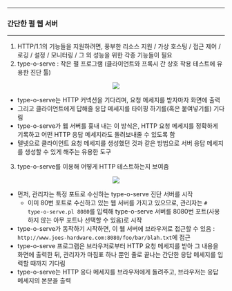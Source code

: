 -----
### 간단한 펄 웹 서버
-----
1. HTTP/1.1의 기능들을 지원하려면, 풍부한 리소스 지원 / 가상 호스팅 / 접근 제어 / 로깅 / 설정 / 모니터링 / 그 외 성능을 위한 각종 기능들이 필요
2. type-o-serve : 작은 펄 프로그램 (클라이언트와 프록시 간 상호 작용 테스트에 유용한 진단 툴)
<div align="center">
<img src="https://github.com/user-attachments/assets/a7b76d43-3ba5-4911-aec8-f34bcd76292a">
</div>

   - type-o-serve는 HTTP 커넥션을 기다리며, 요청 메세지를 받자마자 화면에 출력
   - 그리고 클라이언트에게 답해줄 응답 메세지를 타이핑 하기를(혹은 붙여넣기를) 기다림
   - type-o-serve가 웹 서버를 흉내 내는 이 방식은, HTTP 요청 메세지를 정확하게 기록하고 어떤 HTTP 응답 메세지라도 돌려보내줄 수 있도록 함
   - 텔넷으로 클라이언트 요청 메세지를 생성했던 것과 같은 방법으로 서버 응답 메세지를 생성할 수 있게 해주는 유용한 도구

3. type-o-serve를 이용해 어떻게 HTTP 테스트하는지 보여줌
<div align="center">
<img src="https://github.com/user-attachments/assets/15c51025-7431-47ab-b33f-4b31232f616b">
</div>

   - 먼저, 관리자는 특정 포트로 수신하는 type-o-serve 진단 서버를 시작
     + 이미 80번 포트로 수신하고 있는 웹 서버를 가지고 있으므로, 관리자는 ```# type-o-serve.pl 8080```를 입력해 type-o-serve 서버를 8080번 포트(사용하지 않는 아무 포트나 선택할 수 있음)로 시작
   - type-o-serve가 동작하기 시작하면, 이 웹 서버에 브라우저로 접근할 수 있음 : ```http://www.joes-hardware.com:8080/foo/bar/blah.txt```에 접근
   - type-o-serve 프로그램은 브라우저로부터 HTTP 요청 메세지를 받아 그 내용을 화면에 출력한 뒤, 관리자가 마침표 하나 뿐인 줄로 끝나는 간단한 응답 메세지를 입력할 때까지 기다림
   - type-o-serve는 HTTP 응다 메세지를 브라우저에게 돌려주고, 브라우저는 응답 메세지의 본문을 출력
